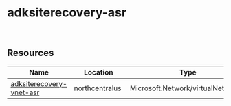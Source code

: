 # adksiterecovery-asr 
 
## Resources


| Name | Location | Type |
| --- | --- | --- |
| [adksiterecovery-vnet-asr](adksiterecovery-vnet-asr-651556908.md)  | northcentralus  | Microsoft.Network/virtualNetworks  |



